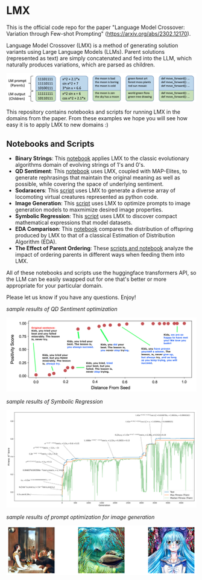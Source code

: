 # LMX

This is the official code repo for the paper "Language Model Crossover: Variation through Few-shot Prompting" (https://arxiv.org/abs/2302.12170).

Language Model Crossover (LMX) is a method of generating solution variants using Large Language Models (LLMs).
Parent solutions (represented as text) are simply concatenated and fed into the LLM, which naturally produces variations, which are parsed as children.

![alt text](https://github.com/jal278/lmx/blob/main/images/lmx_examples.png)

This repository contains notebooks and scripts for running LMX in the domains from the paper.
From these examples we hope you will see how easy it is to apply LMX to new domains :)

## Notebooks and Scripts
- **Binary Strings**: This [notebook](binary_strings.ipynb) applies LMX to the classic evolutionary algorithms domain of evolving strings of 1's and 0's.
- **QD Sentiment**: This [notebook](lmx_sentiment_demo.ipynb) uses LMX, coupled with MAP-Elites, to generate rephrasings that maintain the original meaning as well as possible, while covering the space of underlying sentiment.
- **Sodaracers**: This [script](sodaracers.py) uses LMX to generate a diverse array of locomoting virtual creatures represented as python code.
- **Image Generation**: This [script](stablediffusion.py) uses LMX to optimize prompts to image generation models to maxmimize desired image properties.
- **Symbolic Regression**: This [script](symbolic_regresion.py) uses LMX to discover compact mathematical expressions that model datasets.
- **EDA Comparison**: This [notebook](probability_experiment/plot_probability_diff.ipynb) compares the distribution of offspring produced by LMX to that of a classical Estimation of Distribution Algorithm (EDA).
- **The Effect of Parent Ordering**: These [scripts and notebook](order_experiment) analyze the impact of ordering parents in different ways when feeding them into LMX.

All of these notebooks and scripts use the huggingface transformers API, so the LLM can be easily swapped out for one that's better or more appropriate for your particular domain.

Please let us know if you have any questions. Enjoy!

_sample results of QD Sentiment optimization_

![alt text](https://github.com/jal278/lmx/blob/main/images/sentiment.png)

_sample results of Symbolic Regression_

![alt text](https://github.com/jal278/lmx/blob/main/images/symbolic_regression.png)

_sample results of prompt optimization for image generation_

![alt text](https://github.com/jal278/lmx/blob/main/images/image_generation.png)

